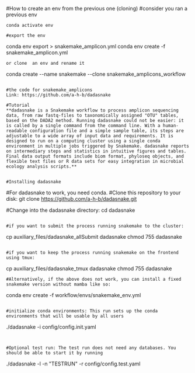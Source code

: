 

#How to create an env from the previous one (cloning)
#consider you ran a previous env
```
conda activate env

#export the env
```
conda env export > snakemake_amplicon.yml 
conda env create -f snakemake_amplicon.yml 
```
or clone  an env and rename it
```
conda create --name snakemake --clone snakemake_amplicons_workflow
```

#the code for snakemake_amplicons
Link: https://github.com/a-h-b/dadasnake 

#Tutorial
**dadasnake is a Snakemake workflow to process amplicon sequencing data, from raw fastq-files to taxonomically assigned "OTU" tables, based on the DADA2 method. Running dadasnake could not be easier: it is called by a single command from the command line. With a human-readable configuration file and a simple sample table, its steps are adjustable to a wide array of input data and requirements. It is designed to run on a computing cluster using a single conda environment in multiple jobs triggered by Snakemake. dadasnake reports on intermediary steps and statistics in intuitive figures and tables. Final data output formats include biom format, phyloseq objects, and flexible text files or R data sets for easy integration in microbial ecology analysis scripts.**


#Installing dadasnake

```
#For dadasnake to work, you need conda.
#Clone this repository to your disk:
git clone https://github.com/a-h-b/dadasnake.git

#Change into the dadasnake directory:
cd dadasnake
```

#if you want to submit the process running snakemake to the cluster:
```
cp auxiliary_files/dadasnake_allSubmit dadasnake
chmod 755 dadasnake
```

#if you want to keep the process running snakemake on the frontend using tmux:

```
cp auxiliary_files/dadasnake_tmux dadasnake
chmod 755 dadasnake
```
#Alternatively, if the above does not work, you can install a fixed snakemake version without mamba like so:
```
conda env create -f workflow/envs/snakemake_env.yml 
```

#initialize conda environments: This run sets up the conda environments that will be usable by all users
```
./dadasnake -i config/config.init.yaml 
```


#Optional test run: The test run does not need any databases. You should be able to start it by running

```
./dadasnake -l -n "TESTRUN" -r config/config.test.yaml
```

